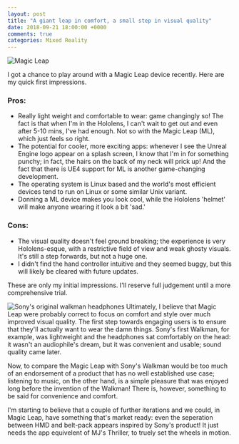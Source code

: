 ```yaml
---
layout: post
title: "A giant leap in comfort, a small step in visual quality"
date: 2018-09-21 18:00:00 +0000
comments: true
categories: Mixed Reality
---
```

![Magic Leap](https://www.magicleap.com/_next/images/6bb6a7f36d800beb41f6fd7edea6e21f.jpg)

I got a chance to play around with a Magic Leap device recently. Here are my quick first impressions.

### Pros: 
- Really light weight and comfortable to wear: game changingly so! The fact is that when I'm in the Hololens, I can't wait to get out and even after 5-10 mins, I've had enough. Not so with the Magic Leap (ML), which just feels so right. 
- The potential for cooler, more exciting apps: whenever I see the Unreal Engine logo appear on a splash screen, I know that I'm in for something punchy; in fact, the hairs on the back of my neck will prick up! And the fact that there is UE4 support for ML is  another game-changing development.
- The operating system is Linux based and the world's most efficient devices tend to run on Linux or some similar Unix variant.
- Donning a ML device makes you look cool, while the Hololens 'helmet' will make anyone wearing it look a bit 'sad.'

### Cons:
- The visual quality doesn't feel ground breaking; the experience is very Hololens-esque, with a restrictive field of view and weak ghosty visuals. It's still a step forwards, but not a huge one.
- I didn't find the hand controller intuitive and they seemed buggy, but this will likely be cleared with future updates.

These are only my initial impressions. I'll reserve full judgement until a more comprehensive trial.

![Sony's original walkman headphones](https://d3ecqbn6etsqar.cloudfront.net/YJkSqQ7k7h_OsOjQfGEZ34Pxo98=/1440x720/smart/487683.jpg)
Ultimately, I believe that Magic Leap were probably correct to focus on comfort and style over much improved visual quality. The first step towards engaging users is to ensure that they'll actually want to wear the damn things.  Sony's first Walkman, for example, was lightweight and the headphones sat comfortably on the head: it wasn't an audiophile's dream, but it was convenient and usable; sound quality came later.

Now, to compare the Magic Leap with Sony's Walkman would be too much of an endorsement of a product that has no well established use case; listening to music, on the other hand, is a simple pleasure that was enjoyed long before the invention of the Walkman! There is, however, something to be said for convenience and comfort. 

I'm starting to believe that a couple of further iterations and we could, in Magic Leap, have something that's market ready: even the seperation between HMD and belt-pack appears inspired by Sony's product! It just needs the app equivelent of MJ's Thriller, to truely set the wheels in motion.